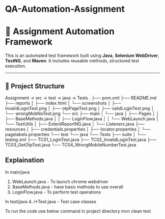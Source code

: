 # QA-Automation-Assignment

# 🚀 Assignment Automation Framework

This is an automated test framework built using **Java**, **Selenium WebDriver**, **TestNG**, and **Maven**. It includes reusable methods, structured test execution.

---

## 📂 Project Structure
Assignment -> src -> test -> java -> Tests
.
├── pom.xml
├── README.md
├── reports
│   ├── index.html
│   └── screenshots
│       ├── invalidLoginTest.png
│       ├── otpPageTest.png
│       ├── validLoginTest.png
│       └── wrongMobNoTest.png
└── src
    ├── main
    │   └── java
    │       ├── Pages
    │       │   ├── BaseMethods.java
    │       │   ├── LoginFlow.java
    │       │   └── WebLaunch.java
    │       └── TestUtils
    │           ├── ExtentReportNG.java
    │           └── Listeners.java
    ├── resources
    │   ├── credentials.properties
    │   ├── locator.properties
    │   └── pagelabels.properties
    └── test
        └── java
            └── Tests
                ├── suite
                │   └── testng.xml
                ├── TC01_LoginTest.java
                ├── TC02_InvalidLoginTest.java
                ├── TC03_GetOtpTest.java
                └── TC04_WrongMobileNumberTest.java


## Explaination
In main/java
1. WebLaunch.java - To launch chrome webdriver
2. BaseMethods.java - have basic methods to use overall
3. LoginFlow.java - To perform test operations

In test/java
4. /*Test.java - Test case classes

To run the code use below command in project directory
mvn clean test
